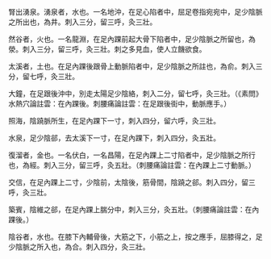 腎出湧泉。湧泉者，水也。一名地沖，在足心陷者中，屈足卷指宛宛中，足少陰脈之所出也，為井。刺入三分，留三呼，灸三壯。

然谷者，火也。一名龍淵，在足內踝前起大骨下陷者中，足少陰脈之所留也，為滎。刺入三分，留三呼，灸三壯。刺之多見血，使人立饑欲食。

太溪者，土也。在足內踝後跟骨上動脈陷者中，足少陰脈之所註也，為俞。刺入三分，留七呼，灸三壯。

大鐘，在足跟後沖中，別走太陽足少陰絡，刺入二分，留七呼，灸三壯。（《素問》水熱穴論註雲：在內踝後。刺腰痛論註雲：在足跟後街中，動脈應手。）

照海，陰蹺脈所生，在足內踝下一寸，刺入四分，留六呼，灸三壯。

水泉，足少陰郤，去太溪下一寸，在足內踝下，刺入四分，灸五壯。

復溜者，金也。一名伏白，一名昌陽，在足內踝上二寸陷者中，足少陰脈之所行也，為經。刺入三分，留三呼，灸五壯。（刺腰痛論註雲：在內踝上二寸動脈。）

交信，在足內踝上二寸，少陰前，太陰後，筋骨間，陰蹺之郤。刺入四分，留三呼，灸三壯。

築賓，陰維之郤，在足內踝上腨分中，刺入三分，灸五壯。（刺腰痛論註雲：在內踝後。）

陰谷者，水也。在膝下內輔骨後，大筋之下，小筋之上，按之應手，屈膝得之，足少陰脈之所入也，為合。刺入四分，灸三壯。